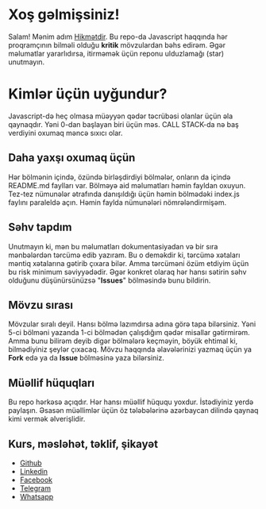 # Xoş gəlmişsiniz!

Salam! Mənim adım [Hikmətdir](https://www.linkedin.com/in/iamrajabli/). Bu repo-da Javascript haqqında hər proqramçının bilməli olduğu **kritik** mövzulardan bəhs edirəm. Əgər məlumatlar yararlıdırsa, itirməmək üçün reponu ulduzlamağı (star) unutmayın.

# Kimlər üçün uyğundur?
Javascript-də heç olmasa müəyyən qədər təcrübəsi olanlar üçün əla qaynaqdır. Yəni 0-dan başlayan biri üçün məs. CALL STACK-da nə baş verdiyini oxumaq məncə sıxıcı olar. 

## Daha yaxşı oxumaq üçün
Hər bölmənin içində, özündə birləşdirdiyi bölmələr, onların da içində README.md faylları var. Bölməyə aid məlumatları həmin fayldan oxuyun. Tez-tez nümunələr ətrafında danışıldığı üçün həmin bölmədəki index.js faylını paraleldə açın. Həmin faylda nümunələri nömrələndirmişəm. 

## Səhv tapdım

Unutmayın ki, mən bu məlumatları dokumentasiyadan və bir sıra mənbələrdən tərcümə edib yazıram. Bu o deməkdir ki, tərcümə xətaları məntiq xətalarına gətirib çıxara bilər. Amma tərcüməni özüm etdiyim üçün bu risk minimum səviyyədədir. Əgər konkret olaraq hər hansı sətirin səhv olduğunu düşünürsünüzsə "**Issues**" bölməsində bunu bildirin.

## Mövzu sırası

Mövzular sıralı deyil. Hansı bölmə lazımdırsa adına görə tapa bilərsiniz. Yəni 5-ci bölməni yazanda 1-ci bölmədən çalışdığım qədər misallar gətirmirəm.  Amma bunu bilirəm deyib digər bölmələrə keçməyin, böyük ehtimal ki, bilmədiyiniz şeylər çıxacaq. Mövzu haqqında əlavələrinizi yazmaq üçün ya **Fork** edə ya da **Issue** bölməsinə yaza bilərsiniz.

## Müəllif hüquqları

Bu repo hərkəsə açıqdır. Hər hansı müəllif hüququ yoxdur. İstədiyiniz yerdə paylaşın. Əsasən müəllimlər üçün öz tələbələrinə azərbaycan dilində qaynaq kimi vermək əlverişlidir. 

## Kurs, məsləhət, təklif, şikayət

 - [Github](https://github.com/iamrajabli)
 - [Linkedin](https://www.linkedin.com/in/iamrajabli/)
 - [Facebook](https://www.facebook.com/iamrajabli/)
 - [Telegram](https://t.me/iamrajabli)
 - [Whatsapp](https://wa.link/ocoumn)

